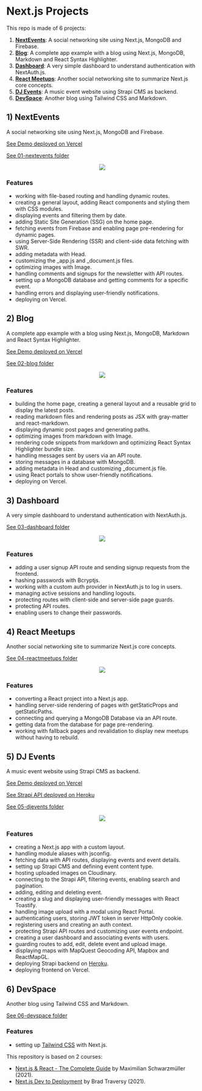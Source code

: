 # Next.js Projects

This repo is made of 6 projects:

1. [**NextEvents**](#nextevents): A social networking site using Next.js, MongoDB and Firebase.
2. [**Blog**](#blog): A complete app example with a blog using Next.js, MongoDB, Markdown and React Syntax Highlighter.
3. [**Dashboard**](#dashboard): A very simple dashboard to understand authentication with NextAuth.js.
4. [**React Meetups**](#reactmeetups): Another social networking site to summarize Next.js core concepts.
5. [**DJ Events**](#djevents): A music event website using Strapi CMS as backend.
6. [**DevSpace**](#devspace): Another blog using Tailwind CSS and Markdown.

## <a name="nextevents"></a> 1) NextEvents

A social networking site using Next.js, MongoDB and Firebase.

[See Demo deployed on Vercel](https://nextevents.vercel.app/)

[See 01-nextevents folder](https://github.com/solygambas/next-course/tree/main/01-nextevents)

<p align="center">
    <a href="https://github.com/solygambas/next-course/tree/main/01-nextevents">
        <img src="01-nextevents/screenshot.png">
    </a>
</p>

### Features

- working with file-based routing and handling dynamic routes.
- creating a general layout, adding React components and styling them with CSS modules.
- displaying events and filtering them by date.
- adding Static Site Generation (SSG) on the home page.
- fetching events from Firebase and enabling page pre-rendering for dynamic pages.
- using Server-Side Rendering (SSR) and client-side data fetching with SWR.
- adding metadata with Head.
- customizing the \_app.js and \_document.js files.
- optimizing images with Image.
- handling comments and signups for the newsletter with API routes.
- setting up a MongoDB database and getting comments for a specific event.
- handling errors and displaying user-friendly notifications.
- deploying on Vercel.

## <a name="blog"></a> 2) Blog

A complete app example with a blog using Next.js, MongoDB, Markdown and React Syntax Highlighter.

[See Demo deployed on Vercel](https://next-dagny.vercel.app/)

[See 02-blog folder](https://github.com/solygambas/next-course/tree/main/02-blog)

<p align="center">
    <a href="https://github.com/solygambas/next-course/tree/main/02-blog">
        <img src="02-blog/screenshot.png">
    </a>
</p>

### Features

- building the home page, creating a general layout and a reusable grid to display the latest posts.
- reading markdown files and rendering posts as JSX with gray-matter and react-markdown.
- displaying dynamic post pages and generating paths.
- optimizing images from markdown with Image.
- rendering code snippets from markdown and optimizing React Syntax Highlighter bundle size.
- handling messages sent by users via an API route.
- storing messages in a database with MongoDB.
- adding metadata in Head and customizing \_document.js file.
- using React portals to show user-friendly notifications.
- deploying on Vercel.

## <a name="dashboard"></a> 3) Dashboard

A very simple dashboard to understand authentication with NextAuth.js.

[See 03-dashboard folder](https://github.com/solygambas/next-course/tree/main/03-dashboard)

<p align="center">
    <a href="https://github.com/solygambas/next-course/tree/main/03-dashboard">
        <img src="03-dashboard/screenshot.png">
    </a>
</p>

### Features

- adding a user signup API route and sending signup requests from the frontend.
- hashing passwords with Bcryptjs.
- working with a custom auth provider in NextAuth.js to log in users.
- managing active sessions and handling logouts.
- protecting routes with client-side and server-side page guards.
- protecting API routes.
- enabling users to change their passwords.

## <a name="reactmeetups"></a> 4) React Meetups

Another social networking site to summarize Next.js core concepts.

[See 04-reactmeetups folder](https://github.com/solygambas/next-course/tree/main/04-reactmeetups)

<p align="center">
    <a href="https://github.com/solygambas/next-course/tree/main/04-reactmeetups">
        <img src="04-reactmeetups/screenshot.png">
    </a>
</p>

### Features

- converting a React project into a Next.js app.
- handling server-side rendering of pages with getStaticProps and getStaticPaths.
- connecting and querying a MongoDB Database via an API route.
- getting data from the database for page pre-rendering.
- working with fallback pages and revalidation to display new meetups without having to rebuild.

## <a name="djevents"></a> 5) DJ Events

A music event website using Strapi CMS as backend.

[See Demo deployed on Vercel](https://next-djevents-strapi.vercel.app/)

[See Strapi API deployed on Heroku](https://djevents-strapi.herokuapp.com/events)

[See 05-djevents folder](https://github.com/solygambas/next-course/tree/main/05-djevents)

<p align="center">
    <a href="https://github.com/solygambas/next-course/tree/main/05-djevents">
        <img src="05-djevents/screenshot.png">
    </a>
</p>

### Features

- creating a Next.js app with a custom layout.
- handling module aliases with jsconfig.
- fetching data with API routes, displaying events and event details.
- setting up Strapi CMS and defining event content type.
- hosting uploaded images on Cloudinary.
- connecting to the Strapi API, filtering events, enabling search and pagination.
- adding, editing and deleting event.
- creating a slug and displaying user-friendly messages with React Toastify.
- handling image upload with a modal using React Portal.
- authenticating users, storing JWT token in server HttpOnly cookie.
- registering users and creating an auth context.
- protecting Strapi API routes and customizing user events endpoint.
- creating a user dashboard and associating events with users.
- guarding routes to add, edit, delete event and upload image.
- displaying maps with MapQuest Geocoding API, Mapbox and ReactMapGL.
- deploying Strapi backend on [Heroku](https://strapi.io/documentation/developer-docs/latest/setup-deployment-guides/deployment/hosting-guides/heroku.html).
- deploying frontend on Vercel.

## <a name="devspace"></a> 6) DevSpace

Another blog using Tailwind CSS and Markdown.

[See 06-devspace folder](https://github.com/solygambas/next-course/tree/main/06-devspace)

<!-- <p align="center">
    <a href="https://github.com/solygambas/next-course/tree/main/06-devspace">
        <img src="06-devspace/screenshot.png">
    </a>
</p> -->

### Features

- setting up [Tailwind CSS](https://tailwindcss.com/docs/guides/nextjs) with Next.js.

This repository is based on 2 courses:

- [Next.js & React - The Complete Guide](https://www.udemy.com/course/nextjs-react-the-complete-guide/) by Maximilian Schwarzmüller (2021).
- [Next.js Dev to Deployment](https://www.udemy.com/course/nextjs-dev-to-deployment/) by Brad Traversy (2021).
